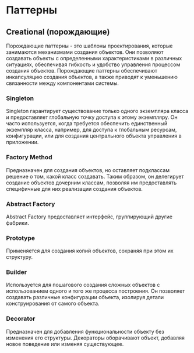 # Паттерны

## Creational (порождающие)

Порождающие паттерны - это шаблоны проектирования, которые занимаются механизмами создания объектов.
Они позволяют создавать объекты с определенными характеристиками в различных ситуациях, обеспечивая гибкость и удобство управления процессом создания объектов.
Порождающие паттерны обеспечивают инкапсуляцию создания объектов, а также приводят к уменьшению связанности между компонентами системы.

### Singleton

Singleton гарантирует существование только одного экземпляра класса и предоставляет глобальную точку доступа к этому экземпляру.
Он часто используется, когда требуется обеспечить единственный экземпляр класса, например, для доступа к глобальным ресурсам, конфигурации, или для создания центрального объекта управления в приложении.

### Factory Method

Предназначен для создания объектов, но оставляет подклассам решение о том, какой класс создавать. Таким образом, он делегирует создание объектов дочерним классам, позволяя им предоставлять специфичные для них реализации создания объектов.

### Abstract Factory

Abstract Factory предоставляет интерфейс, группирующий другие фабрики.

### Prototype

Применяется для создания копий объектов, сохраняя при этом их структуру.

### Builder

Используется для пошагового создания сложных объектов с использованием одного и того же процесса построения. Он позволяет создавать различные конфигурации объекта, изолируя детали конструирования от самого объекта.

### Decorator

Предназначен для добавления функциональности объекту без изменения его структуры. Декораторы оборачивают объект, добавляя новое поведение или изменяя существующее.
